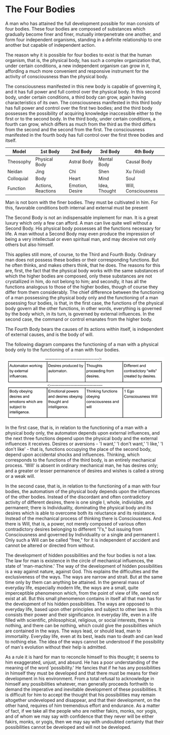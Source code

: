 The Four Bodies
===============

A man who has attained the full development possible for man consists of four bodies. These four bodies are composed of substances which gradually become finer and finer, mutually interpenetrate one another, and form four independent organisms, standing in a definite relationship to one another but capable of independent action.

The reason why it is possible for four bodies to exist is that the human organism, that is, the physical body, has such a complex organization that, under certain conditions, a new independent organism can grow in it, affording a much more convenient and responsive instrument for the activity of consciousness than the physical body.

The consciousness manifested in this new body is capable of governing it, and it has full power and full control over the physical body. In this second body, under certain conditions, a third body can grow, again having characteristics of its own. The consciousness manifested in this third body has full power and control over the first two bodies; and the third body possesses the possibility of acquiring knowledge inaccessible either to the first or to the second body. In the third body, under certain conditions, a fourth can grow, which differs as much from the third as the third differs from the second and the second from the first. The consciousness manifested in the fourth body has full control over the first three bodies and itself.

| Model                 | 1st Body            | 2nd Body                    | 3rd Body        | 4th Body                          |
|-----------------------|---------------------|-----------------------------|-----------------|-----------------------------------|
| Theosophy             | Physical Body       | Astral Body                 | Mental Body     | Causal Body                       |
| Neidan                | Jing                | Chi                         | Shen            | Xu (Void)                         |
| Colloquial            | Body                | Heart                       | Mind            | Soul                              |
| Function              | Actions, Reactions  | Emotion, Desire             | Idea, Thought   | Will, Consciousness               |

Man is not born with the finer bodies. They must be cultivated in him. For this, favorable conditions both internal and external must be present

The Second Body is not an indispensable implement for man. It is a great luxury which only a few can afford. A man can live quite well without a Second Body. His physical body possesses all the functions necessary for life. A man without a Second Body may even produce the impression of being a very intellectual or even spiritual man, and may deceive not only others but also himself.

This applies still more, of course, to the Third and Fourth Body. Ordinary man does not possess these bodies or their corresponding functions. But he often thinks, and makes others think, that he does. The reasons for this are, first, the fact that the physical body works with the same substances of which the higher bodies are composed, only these substances are not crystallized in him, do not belong to him; and secondly, it has all the functions analogous to those of the higher bodies, though of course they differ from them considerably. The chief difference between the functioning of a man possessing the physical body only and the functioning of a man posessing four bodies, is that, in the first case, the functions of the physical body govern all the other functions, in other words, everything is governed by the body which, in its turn, is governed by external influences. In the second case, the command or control emanates from the higher body.

The Fourth Body bears the causes of its actions within itself, is independent of external causes, and is the body of will.

The following diagram compares the functioning of a man with a physical body only to the functioning of a man with four bodies.

![Diagram presenting the functions of bodies](media/body-function.png)

In the first case, that is, in relation to the functioning of a man with a physical body only, the automaton depends upon external influences, and the next three functions depend upon the physical body and the external influences it receives. Desires or aversions - 'I want,' 'I don't want,' 'I like,' 'I don't like' - that is, functions occupying the place of the second body, depend upon accidental shocks and influences. Thinking, which corresponds to the functions of the third body, is an entirely mechanical process. 'Will' is absent in ordinary mechanical man, he has desires only; and a greater or lesser permanence of desires and wishes is called a strong or a weak will.

In the second case, that is, in relation to the functioning of a man with four bodies, the automatism of the physical body depends upon the influences of the other bodies. Instead of the discordant and often contradictory activity of different desires, there is one single I, whole, indivisible, and permanent; there is Individuality, dominating the physical body and its desires which is able to overcome both its reluctance and its resistance. Instead of the mechanical process of thinking there is Consciousness. And there is Will, that is, a power, not merely composed of various often contradictory desires belonging to different "I's," but issuing from Consciousness and governed by Individuality or a single and permanent I. Only such a Will can be called "free," for it is independent of accident and cannot be altered or directed from without.

The development of hidden possibilities and the four bodies is not a law. The law for man is existence in the circle of mechanical influences, the state of 'man-machine.' The way of the development of hidden possibilities is a way against nature, against God. This explains the difficulties and the exclusiveness of the ways. The ways are narrow and strait. But at the same time only by them can anything be attained. In the general mass of everyday life, especially modern life, the ways are a small, quite imperceptible phenomenon which, from the point of view of life, need not exist at all. But this small phenomenon contains in itself all that man has for the development of his hidden possibilities. The ways are opposed to everyday life, based upon other principles and subject to other laws. In this consists their power and their significance. In everyday life, even in a life filled with scientific, philosophical, religious, or social interests, there is nothing, and there can be nothing, which could give the possibilities which are contained in the ways. The ways lead, or should lead, man to immortality. Everyday life, even at its best, leads man to death and can lead to nothing else. The idea of the ways cannot be understood if the possibility of man's evolution without their help is admitted.

As a rule it is hard for man to reconcile himself to this thought; it seems to him exaggerated, unjust, and absurd. He has a poor understanding of the meaning of the word 'possibility.' He fancies that if he has any possibilities in himself they must be developed and that there must be means for their development in his environment. From a total refusal to acknowledge in himself any possibilities whatever, man generally proceeds forthwith to demand the imperative and inevitable development of these possibilities. It is difficult for him to accept the thought that his possibilities may remain altogether undeveloped and disappear, and that their development, on the other hand, requires of him tremendous effort and endurance. As a matter of fact, if we take all the people who are neither fakirs, monks, nor yogis, and of whom we may say with confidence that they never will be either fakirs, monks, or yogis, then we may say with undoubted certainty that their possibilities cannot be developed and will not be developed.

